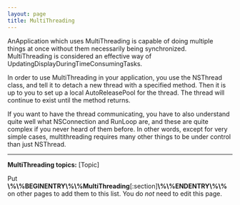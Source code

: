 ```yaml
---
layout: page
title: MultiThreading
---
```




AnApplication which uses MultiThreading is capable of doing multiple things at once without them necessarily being synchronized. MultiThreading is considered an effective way of UpdatingDisplayDuringTimeConsumingTasks.

In order to use MultiThreading in your application, you use the NSThread class, and tell it to detach a new thread with a specified method. Then it is up to you to set up a local AutoReleasePool for the thread. The thread will continue to exist until the method returns.

If you want to have the thread communicating, you have to also understand quite well what NSConnection and RunLoop are, and these are quite complex if you never heard of them before. In other words, except for very simple cases, multithreading requires many other things to be under control than just NSThread.

----
**MultiThreading topics:**
[Topic]

Put **\\%\\%BEGINENTRY\\%\\%MultiThreading**[:section]**\\%\\%ENDENTRY\\%\\%** on other pages to add them to this list. You do *not* need to edit this page.

